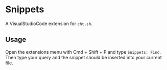 # Snippets

A VisualStudioCode extension for `cht.sh`.

## Usage

Open the extensions menu with Cmd + Shift + P and type `Snippets: Find`.
Then type your query and the snippet should be inserted into your current file.